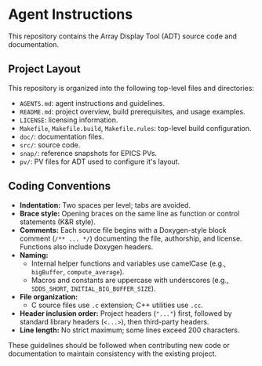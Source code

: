 # Agent Instructions

This repository contains the Array Display Tool (ADT) source code and documentation.

## Project Layout

This repository is organized into the following top-level files and directories:

- `AGENTS.md`: agent instructions and guidelines.
- `README.md`: project overview, build prerequisites, and usage examples.
- `LICENSE`: licensing information.
- `Makefile`, `Makefile.build`, `Makefile.rules`: top-level build configuration.
- `doc/`: documentation files.
- `src/`: source code.
- `snap/`: reference snapshots for EPICS PVs.
- `pv/`: PV files for ADT used to configure it's layout.

## Coding Conventions
- **Indentation:** Two spaces per level; tabs are avoided.
- **Brace style:** Opening braces on the same line as function or control statements (K&R style).
- **Comments:** Each source file begins with a Doxygen-style block comment (`/** ... */`) documenting the file, authorship, and license. Functions also include Doxygen headers.
- **Naming:**
  - Internal helper functions and variables use camelCase (e.g., `bigBuffer`, `compute_average`).
  - Macros and constants are uppercase with underscores (e.g., `SDDS_SHORT`, `INITIAL_BIG_BUFFER_SIZE`).
- **File organization:**
  - C source files use `.c` extension; C++ utilities use `.cc`.
- **Header inclusion order:** Project headers (`"..."`) first, followed by standard library headers (`<...>`), then third-party headers.
- **Line length:** No strict maximum; some lines exceed 200 characters.

These guidelines should be followed when contributing new code or documentation to maintain consistency with the existing project.
